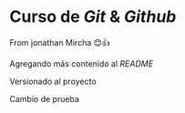 # Curso de _Git_ & _Github_

From jonathan Mircha 😊👍

Agregando más contenido al *README*

Versionado al proyecto

Cambio de prueba